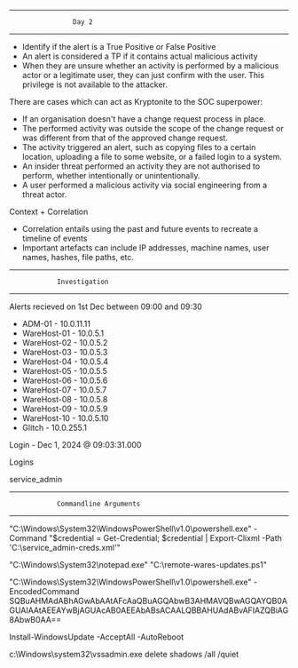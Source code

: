 ******************************************
                    Day 2
******************************************

- Identify if the alert is a True Positive or False Positive
- An alert is considered a TP if it contains actual malicious activity
- When they are unsure whether an activity is performed by a malicious actor or a legitimate user, they can just confirm with the user. This privilege is not available to the attacker.

There are cases which can act as Kryptonite to the SOC superpower:
- If an organisation doesn't have a change request process in place.
- The performed activity was outside the scope of the change request or was different from that of the approved change request.
- The activity triggered an alert, such as copying files to a certain location, uploading a file to some website, or a failed login to a system. 
- An insider threat performed an activity they are not authorised to perform, whether intentionally or unintentionally.
- A user performed a malicious activity via social engineering from a threat actor.

Context + Correlation

- Correlation entails using the past and future events to recreate a timeline of events
- Important artefacts can include IP addresses, machine names, user names, hashes, file paths, etc.

******************************************
                Investigation
******************************************        

Alerts recieved on 1st Dec between 09:00 and 09:30

- ADM-01 - 10.0.11.11
- WareHost-01 - 10.0.5.1
- WareHost-02 - 10.0.5.2
- WareHost-03 - 10.0.5.3
- WareHost-04 - 10.0.5.4
- WareHost-05 - 10.0.5.5
- WareHost-06 - 10.0.5.6
- WareHost-07 - 10.0.5.7
- WareHost-08 - 10.0.5.8
- WareHost-09 - 10.0.5.9
- WareHost-10 - 10.0.5.10
- Glitch      - 10.0.255.1

Login - Dec 1, 2024 @ 09:03:31.000

Logins

service_admin

*****************************************************
                Commandline Arguments
*****************************************************

"C:\Windows\System32\WindowsPowerShell\v1.0\powershell.exe" -Command "$credential = Get-Credential; $credential | Export-Clixml -Path 'C:\service_admin-creds.xml'"

"C:\Windows\System32\notepad.exe" "C:\remote-wares-updates.ps1"

"C:\Windows\System32\WindowsPowerShell\v1.0\powershell.exe" -EncodedCommand SQBuAHMAdABhAGwAbAAtAFcAaQBuAGQAbwB3AHMAVQBwAGQAYQB0AGUAIAAtAEEAYwBjAGUAcAB0AEEAbABsACAALQBBAHUAdABvAFIAZQBiAG8AbwB0AA==

Install-WindowsUpdate -AcceptAll -AutoReboot

c:\Windows\system32\vssadmin.exe  delete shadows /all /quiet

